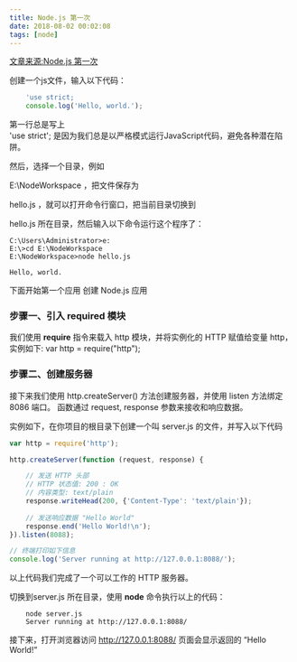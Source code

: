 ```yaml
---
title: Node.js 第一次
date: 2018-08-02 00:02:08
tags: [node]
---
```

[文章来源:Node.js 第一次](http://blog.csdn.net//u011229848/article/details/81355902)


创建一个js文件，输入以下代码：
```javascript
    'use strict; 
    console.log('Hello, world.');
```
第一行总是写上<br/>
'use strict';
是因为我们总是以严格模式运行JavaScript代码，避免各种潜在陷阱。
<!--more-->
然后，选择一个目录，例如

E:\NodeWorkspace
，把文件保存为

hello.js
，就可以打开命令行窗口，把当前目录切换到

hello.js
所在目录，然后输入以下命令运行这个程序了：
```base 
C:\Users\Administrator>e:
E:\>cd E:\NodeWorkspace
E:\NodeWorkspace>node hello.js

Hello, world.
```
下面开始第一个应用
创建 Node.js 应用

### 步骤一、引入 required 模块

我们使用 **require** 指令来载入 http 模块，并将实例化的 HTTP 赋值给变量 http，实例如下:
var http = require("http");

### 步骤二、创建服务器

接下来我们使用 http.createServer() 方法创建服务器，并使用 listen 方法绑定 8086 端口。 函数通过 request, response 参数来接收和响应数据。

实例如下，在你项目的根目录下创建一个叫 server.js 的文件，并写入以下代码

```javascript
var http = require('http');

http.createServer(function (request, response) {

    // 发送 HTTP 头部 
    // HTTP 状态值: 200 : OK
    // 内容类型: text/plain
    response.writeHead(200, {'Content-Type': 'text/plain'});
    
    // 发送响应数据 "Hello World"
    response.end('Hello World!\n');
}).listen(8088);

// 终端打印如下信息
console.log('Server running at http://127.0.0.1:8088/');
```

以上代码我们完成了一个可以工作的 HTTP 服务器。

切换到server.js 所在目录，使用 **node** 命令执行以上的代码：
```
    node server.js 
    Server running at http://127.0.0.1:8088/
```
 接下来，打开浏览器访问 http://127.0.0.1:8088/
页面会显示返回的 “Hello World!”